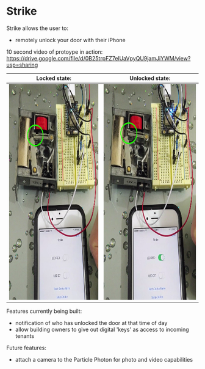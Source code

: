 # Strike

Strike allows the user to:
  - remotely unlock your door with their iPhone 



10 second video of protoype in action:
https://drive.google.com/file/d/0B25trpFZ7elUaVpyQU9jamJiYWM/view?usp=sharing

Locked state:              |  Unlocked state:
:-------------------------:|:-------------------------:
<img src="https://raw.githubusercontent.com/ericysze/Strike/master/Images/Locked%20State.png" width="400" height="565">  |   <img src="https://raw.githubusercontent.com/ericysze/Strike/master/Images/Unlocked%20State.png" width="400" height="565">

Features currently being built:
  - notification of who has unlocked the door at that time of day
  - allow building owners to give out digital 'keys' as access to incoming tenants

Future features:
  - attach a camera to the Particle Photon for photo and video capabilities
